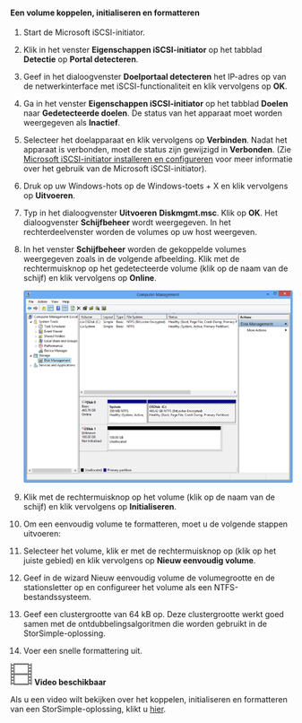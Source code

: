 <!--author=SharS last changed: 9/17/15-->

#### Een volume koppelen, initialiseren en formatteren

1. Start de Microsoft iSCSI-initiator.

2. Klik in het venster **Eigenschappen iSCSI-initiator** op het tabblad **Detectie** op **Portal detecteren**.

3. Geef in het dialoogvenster **Doelportaal detecteren** het IP-adres op van de netwerkinterface met iSCSI-functionaliteit en klik vervolgens op **OK**. 

4. Ga in het venster **Eigenschappen iSCSI-initiator** op het tabblad **Doelen** naar **Gedetecteerde doelen**. De status van het apparaat moet worden weergegeven als **Inactief**.

5. Selecteer het doelapparaat en klik vervolgens op **Verbinden**. Nadat het apparaat is verbonden, moet de status zijn gewijzigd in **Verbonden**. (Zie [Microsoft iSCSI-initiator installeren en configureren][1] voor meer informatie over het gebruik van de Microsoft iSCSI-initiator).

6. Druk op uw Windows-hots op de Windows-toets + X en klik vervolgens op **Uitvoeren**. 

7. Typ in het dialoogvenster **Uitvoeren** **Diskmgmt.msc**. Klik op **OK**. Het dialoogvenster **Schijfbeheer** wordt weergegeven. In het rechterdeelvenster worden de volumes op uw host weergeven.

8. In het venster **Schijfbeheer** worden de gekoppelde volumes weergegeven zoals in de volgende afbeelding. Klik met de rechtermuisknop op het gedetecteerde volume (klik op de naam van de schijf) en klik vervolgens op **Online**.

     ![Opmaakvolume initialiseren](./media/storsimple-mount-initialize-format-volume/HCS_InitializeFormatVolume-include.png) 

9. Klik met de rechtermuisknop op het volume (klik op de naam van de schijf) en klik vervolgens op **Initialiseren**.

10. Om een eenvoudig volume te formatteren, moet u de volgende stappen uitvoeren:
  1. Selecteer het volume, klik er met de rechtermuisknop op (klik op het juiste gebied) en klik vervolgens op **Nieuw eenvoudig volume**.
  2. Geef in de wizard Nieuw eenvoudig volume de volumegrootte en de stationsletter op en configureer het volume als een NTFS-bestandssysteem.
  3. Geef een clustergrootte van 64 kB op. Deze clustergrootte werkt goed samen met de ontdubbelingsalgoritmen die worden gebruikt in de StorSimple-oplossing.
  4. Voer een snelle formattering uit.

![Video beschikbaar](./media/storsimple-mount-initialize-format-volume/Video_icon.png) **Video beschikbaar**

Als u een video wilt bekijken over het koppelen, initialiseren en formatteren van een StorSimple-oplossing, klikt u [hier](https://azure.microsoft.com/documentation/videos/mount-initialize-and-format-a-storsimple-volume/).

<!--Link references-->
[1]: https://technet.microsoft.com/library/ee338480(WS.10).aspx


<!--HONumber=Sep16_HO3-->


